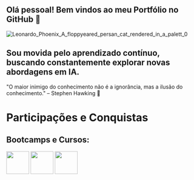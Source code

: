 ## Olá pessoal! **Bem vindos ao meu Portfólio no GitHub** 🚀
![Leonardo_Phoenix_A_floppyeared_persan_cat_rendered_in_a_palett_0](https://github.com/user-attachments/assets/4b21ced0-4492-49a3-a543-50c3119bb920)
## Sou movida pelo aprendizado contínuo, buscando constantemente explorar novas abordagens em IA.
"O maior inimigo do conhecimento não é a ignorância, mas a ilusão do conhecimento." – Stephen Hawking 🌟

 # Participações e Conquistas

 ## Bootcamps e Cursos:

 <img src="https://assets.dio.me/1sqn3R--VWHRW4eb4-KnqeFKGFbnaxNKz3Q883q-HkI/f:webp/h:120/q:80/L3RyYWNrcy9lMGI0YWQ1MS1hNGM3LTRlNjEtYTY4My1jMDRmNmQzNzZlOWMucG5n" height="60"></a>
 <img src="https://assets.dio.me/XeSGwYIOI2Xvl-7_WTEcgvxCHX-BBwsBtkI5fY7ParU/f:webp/h:120/q:80/L3RyYWNrcy80ZGViNDBkZS03ZmI2LTQyMjktYTZhNS05NzE4NTM4MWQ1NzcucG5n" height="60"></a>
 <img src="https://assets.dio.me/oEuZKiOwpvtuBDxT1w3JmR34hks6rDCQmAaVZnjkGds/f:webp/h:120/q:80/L3RyYWNrcy9iMTgwNzQzZC03OWRmLTQ0OWUtYmY0My05Y2U1ODAzYjY3NGMucG5n" height="60"></a>
